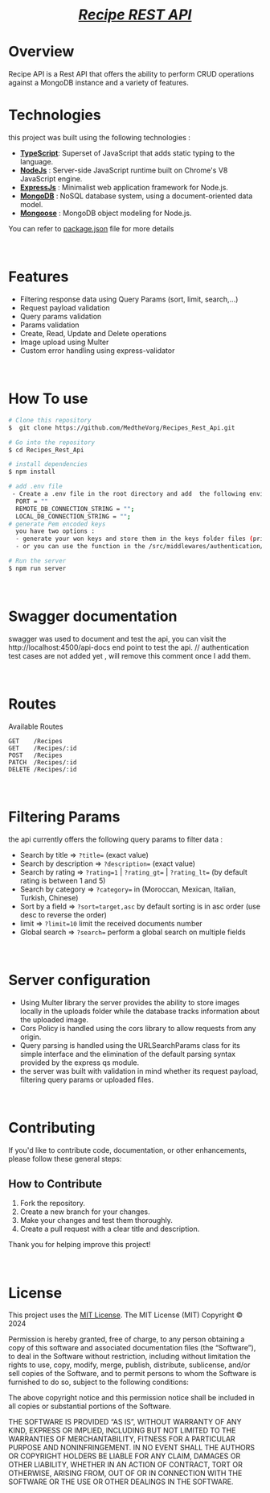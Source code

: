 
***<h1 align="center" style="border:none;text-decoration:underline">Recipe REST API</h1>***


# Overview
 Recipe API is a Rest API that offers the ability to perform CRUD operations against a MongoDB instance and a variety of features.

# Technologies
  this project was built using the following technologies :
  - [**TypeScript**](https://www.typescriptlang.org/):  Superset of JavaScript that adds static typing to the language.
  - [**NodeJs**](https://nodejs.org/) : Server-side JavaScript runtime built on Chrome's V8 JavaScript engine.
  - [**ExpressJs**](https://expressjs.com/) : Minimalist web application framework for Node.js.
  - [**MongoDB**](https://www.mongodb.com/) : NoSQL database system, using a document-oriented data model.
  - [**Mongoose**](https://mongoosejs.com/) : MongoDB object modeling for Node.js.
 

  
  You can refer to [package.json](./package.json) file for more details
 
<br/>

# Features
 - Filtering response data  using Query Params (sort, limit, search,...)
 - Request payload validation
 - Query params validation
 - Params validation
 - Create, Read, Update and  Delete operations
 - Image upload using Multer
 - Custom error handling using express-validator

<br/>

# How To use
```bash
# Clone this repository
$  git clone https://github.com/MedtheVorg/Recipes_Rest_Api.git

# Go into the repository
$ cd Recipes_Rest_Api

# install dependencies
$ npm install

# add .env file
 - Create a .env file in the root directory and add  the following environment variables : 
  PORT = ""
  REMOTE_DB_CONNECTION_STRING = "";
  LOCAL_DB_CONNECTION_STRING = "";
# generate Pem encoded keys
  you have two options : 
  - generate your won keys and store them in the keys folder files (private_key.pem and public_key.pem)
  - or you can use the function in the /src/middlewares/authentication/PEM-ENCODED-KEYS.ts file from line 8 to 18 to generate and store pem encoded key pairs for you.

# Run the server
$ npm run server

```
<br/>

# Swagger documentation
  swagger was used to document and test the api, you can visit the http://localhost:4500/api-docs end point to test the api.
  // authentication test cases are not added yet , will remove this comment once I add them.

<br/>


# Routes
Available Routes
```
GET    /Recipes
GET    /Recipes/:id
POST   /Recipes
PATCH  /Recipes/:id
DELETE /Recipes/:id
```
<br/>

# Filtering Params
  the api currently offers the following query params to filter data : 
  - Search by title  =>  `?title=` (exact value)   
  - Search by description  =>  `?description=`  (exact value) 
  - Search by rating  =>  `?rating=1` | `?rating_gt=` | `?rating_lt=`    (by default rating is between 1 and 5)
  - Search by category  =>  `?category=`  in (Moroccan, Mexican, Italian, Turkish, Chinese)   
  - Sort by a field  =>  `?sort=target,asc` by default  sorting is  in asc order  (use desc to reverse the order)   
  - limit   =>  `?limit=10`  limit the  received documents number 
  - Global search   =>  `?search=`  perform a global search on multiple fields

<br/>

# Server configuration   
 - Using Multer library the server provides the ability to store images locally in the uploads folder while the database tracks information about the uploaded image.
 - Cors Policy is handled using the cors library to allow requests from any origin.
 - Query parsing is handled using the URLSearchParams class for its simple interface and the elimination of the default parsing syntax provided by the express qs module.
 - the server was  built with validation in mind whether its request payload, filtering query params or  uploaded files.

<br/>

# Contributing
If you'd like to contribute code, documentation, or other enhancements, please follow these general steps:

## How to Contribute
1. Fork the repository.
2. Create a new branch for your changes.
3. Make your changes and test them thoroughly.
4. Create a pull request with a clear title and description.

Thank you for helping improve this project!

<br/>

# License

This project uses the [MIT License](https://mit-license.org/). The MIT License (MIT)
Copyright © 2024 <copyright holders>

Permission is hereby granted, free of charge, to any person obtaining a copy of this software and associated documentation files (the “Software”), to deal in the Software without restriction, including without limitation the rights to use, copy, modify, merge, publish, distribute, sublicense, and/or sell copies of the Software, and to permit persons to whom the Software is furnished to do so, subject to the following conditions:

The above copyright notice and this permission notice shall be included in all copies or substantial portions of the Software.

THE SOFTWARE IS PROVIDED “AS IS”, WITHOUT WARRANTY OF ANY KIND, EXPRESS OR IMPLIED, INCLUDING BUT NOT LIMITED TO THE WARRANTIES OF MERCHANTABILITY, FITNESS FOR A PARTICULAR PURPOSE AND NONINFRINGEMENT. IN NO EVENT SHALL THE AUTHORS OR COPYRIGHT HOLDERS BE LIABLE FOR ANY CLAIM, DAMAGES OR OTHER LIABILITY, WHETHER IN AN ACTION OF CONTRACT, TORT OR OTHERWISE, ARISING FROM, OUT OF OR IN CONNECTION WITH THE SOFTWARE OR THE USE OR OTHER DEALINGS IN THE SOFTWARE.


